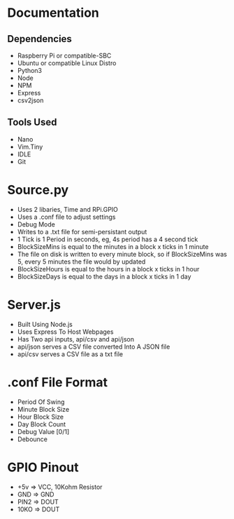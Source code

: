 # Documentation
## Dependencies
- Raspberry Pi or compatible-SBC
- Ubuntu or compatible Linux Distro
- Python3
- Node
- NPM
- Express
- csv2json

## Tools Used
- Nano
- Vim.Tiny
- IDLE
- Git

# Source.py
- Uses 2 libaries, Time and RPi.GPIO
- Uses a .conf file to adjust settings
- Debug Mode
- Writes to a .txt file for semi-persistant output
- 1 Tick is 1 Period in seconds, eg, 4s period has a 4 second tick
- BlockSizeMins is equal to the minutes in a block x ticks in 1 minute
- The file on disk is written to every minute block, so if BlockSizeMins was 5, every 5 minutes the file would by updated
- BlockSizeHours is equal to the hours in a block x ticks in 1 hour
- BlockSizeDays is equal to the days in a block x ticks in 1 day

# Server.js
- Built Using Node.js
- Uses Express To Host Webpages
- Has Two api inputs, api/csv and api/json
- api/json serves a CSV file converted Into A JSON file
- api/csv serves a CSV file as a txt file

# .conf File Format

- Period Of Swing
- Minute Block Size
- Hour Block Size
- Day Block Count
- Debug Value [0/1]
- Debounce

# GPIO Pinout
- +5v =>  VCC, 10Kohm Resistor
- GND =>  GND
- PIN2 => DOUT
- 10KO => DOUT


